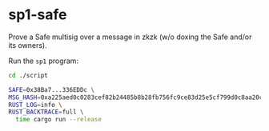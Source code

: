 # sp1-safe

Prove a Safe multisig over a message in zkzk (w/o doxing the Safe and/or its owners).

Run the `sp1` program:

```sh
cd ./script

SAFE=0x38Ba7...336EDDc \
MSG_HASH=0xa225aed0c0283cef82b24485b8b28fb756fc9ce83d25e5cf799d0c8aa20ce6b7 \
RUST_LOG=info \
RUST_BACKTRACE=full \
  time cargo run --release
```